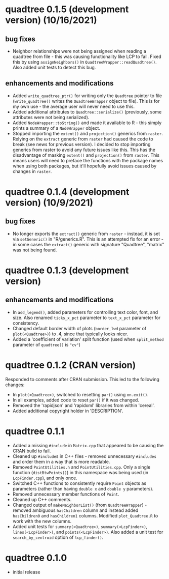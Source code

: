 # quadtree 0.1.5 (development version) (10/16/2021)

## bug fixes 

* Neighbor relationships were not being assigned when reading a quadtree from file - this was causing functionality like LCP to fail. Fixed this by using `assignNeighbors()` in `QuadtreeWrapper::readQuadtree()`. Also added unit tests to detect this bug.

## enhancements and modifications

* Added `write_quadtree_ptr()` for writing only the `Quadtree` pointer to file (`write_quadtree()` writes the `QuadtreeWrapper` object to file). This is for my own use - the average user will never need to use this.
* Added additional attributes to `Quadtree::serialize()` (previously, some attributes were not being serialized).
* Added `NodeWrapper::toString()` and made it available to R - this simply prints a summary of a `NodeWrapper` object.
* Stopped importing the `extent()` and `projection()` generics from `raster`. Relying on the `extract` generic from `raster` had caused the code to break (see news for previous version). I decided to stop importing generics from raster to avoid any future issues like this. This has the disadvantage of masking `extent()` and `projection()` from `raster`. This means users will need to preface the functions with the package names when using both packages, but it'll hopefully avoid issues caused by changes in `raster`.

# quadtree 0.1.4 (development version) (10/9/2021)

## bug fixes

* No longer exports the `extract()` generic from `raster` - instead, it is set via `setGeneric()` in "R/generics.R". This is an attempted fix for an error - in some cases the `extract()` generic with signature "Quadtree", "matrix" was not being found.

# quadtree 0.1.3 (development version)

## enhancements and modifications

* In `add_legend()`, added parameters for controlling text color, font, and size. Also renamed `ticks_x_pct` parameter to `text_x_pct` parameter for consistency.
* Changed default border width of plots (`border_lwd` parameter of `plot(<Quadtree>)`) to .4, since that typically looks nicer.
* Added a 'coefficient of variation' split function (used when `split_method` parameter of `quadtree()` is `"cv"`)

# quadtree 0.1.2 (CRAN version)

Responded to comments after CRAN submission. This led to the following changes:

* In `plot(<Quadtree>)`, switched to resetting `par()` using `on.exit()`.
* In all examples, added code to reset `par()` if it was changed.
* Removed the 'rapidjson' and 'rapidxml' libraries from within 'cereal'.
* Added additional copyright holder in 'DESCRIPTION'.

# quadtree 0.1.1

* Added a missing `#include` in `Matrix.cpp` that appeared to be causing the CRAN build to fail.
* Cleaned up `#include`s in C++ files - removed unnecessary `#includes` and order them in a way that is more readable.
* Removed `PointUtilities.h` and `PointUtilities.cpp`. Only a single function (`distBtwPoints()`) in this namespace was being used (in `LcpFinder.cpp`), and only once.
* Switched C++ functions to consistently require `Point` objects as parameters (rather than having `double x` and `double y` parameters). 
* Removed unnecessary member functions of `Point`.
* Cleaned up C++ comments.
* Changed output of `makeNeighborList()` (from `QuadtreeWrapper`) - removed ambiguous `hasChildren` column and instead added `hasChildren0` and `hasChildren1` columns. Modified `plot_Quadtree.R` to work with the new columns.
* Added unit tests for `summary(<Quadtree>)`, `summary(<LcpFinder>)`, `lines(<LcpFinder>)`, and `points(<LcpFinder>)`. Also added a unit test for `search_by_centroid` option of `lcp_finder()`.

# quadtree 0.1.0

* initial release
